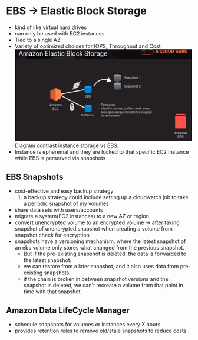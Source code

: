 # EBS -> Elastic Block Storage

- kind of like virtual hard drives
- can only be used with EC2 instances
- Tied to a single AZ
- Variety of optimized choices for IOPS, Throughput and Cost
![alt text](elastic_block_storage.png)
Diagram contrast instance storage vs EBS.
- Instance is epheremal and they are locked to that specific EC2 instance while EBS is perserved via snapshots
## EBS Snapshots
- cost-effective and easy backup strategy
    1. a backup strategy could include setting up a cloudwatch job to take a periodic snapshot of my volumes
- share data sets with users/accounts
- migrate a system(EC2 instances) to a new AZ or region
- convert unencrypted volume to an encrypted volume -> after taking snapshot of unencrypted snapshot when creating a volume from snapshot check for encryption
- snapshots have a versioning mechanism, where the latest snapshot of an ebs volume only stores what changed from the previous snapshot. 
  - But if the pre-existing snapshot is deleted, the data is forwarded to the latest snapshot.
  - we can restore from a later snapshot, and it also uses data from pre-existing snapshots.
  - if the chain is broken in between snapshot versions and the snapshot is deleted, we can't recreate a volume from that point in time with that snapshot. 

## Amazon Data LifeCycle Manager
- schedule snapshots for volumes or instances every X hours
- provides retention rules to remove old/stale snapshots to reduce costs